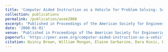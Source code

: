 ```yaml
---
title: 'Computer Aided Instruction as a Vehicle for Problem Solving: Scratch Programming Environment in the Middle Years Classroom'
collection: publications
permalink: /publication/asee2008
excerpt: 'Published in Proceedings of the American Society for Engineering Education (ASEE) K-12 Track 2008.'
date: '2008-01-01'
venue: 'Published in Proceedings of the American Society for Engineering Education (ASEE) K-12 Track 2008.'
paperurl: 'https://peer.asee.org/computer-aided-instruction-as-a-vehicle-for-problem-solving-scratch-boards-in-the-middle-years-classroom'
citation: Quincy Brown, William Mongan, Elaine Garbarine, Dara Kusic, Eli Fromm, Adam Fontecchio Computer Aided Instruction as a Vehicle for Problem Solving: Scratch Programming Environment in the Middle Years Classroom Published in Proceedings of the American Society for Engineering Education (ASEE) K-12 Track 2008.
---
```


